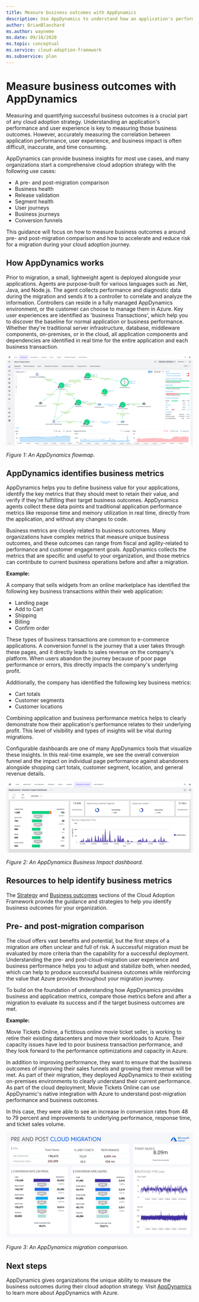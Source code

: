 ```yaml
---
title: Measure business outcomes with AppDynamics
description: Use AppDynamics to understand how an application's performance and user experience impact business outcomes.
author: BrianBlanchard
ms.author: wayneme
ms.date: 09/18/2020
ms.topic: conceptual
ms.service: cloud-adoption-framework
ms.subservice: plan
---
```


# Measure business outcomes with AppDynamics

Measuring and quantifying successful business outcomes is a crucial part of any cloud adoption strategy. Understanding an application's performance and user experience is key to measuring those business outcomes. However, accurately measuring the correlation between application performance, user experience, and business impact is often difficult, inaccurate, and time consuming.

AppDynamics can provide business insights for most use cases, and many organizations start a comprehensive cloud adoption strategy with the following use cases:

- A pre- and post-migration comparison
- Business health
- Release validation
- Segment health
- User journeys
- Business journeys
- Conversion funnels

This guidance will focus on how to measure business outcomes a around pre- and post-migration comparison and how to accelerate and reduce risk for a migration during your cloud adoption journey.

## How AppDynamics works

Prior to migration, a small, lightweight agent is deployed alongside your applications. Agents are purpose-built for various languages such as .Net, Java, and Node.js. The agent collects performance and diagnostic data during the migration and sends it to a controller to correlate and analyze the information. Controllers can reside in a fully managed AppDynamics environment, or the customer can choose to manage them in Azure. Key user experiences are identified as 'business Transactions', which help you to discover the baseline for normal application or business performance. Whether they're traditional server infrastructure, database, middleware components, on-premises, or in the cloud, all application components and dependencies are identified in real time for the entire application and each business transaction.

![An AppDynamics flowmap](./media/appdynamics_flowmap.jpg)

_Figure 1: An AppDynamics flowmap._

## AppDynamics identifies business metrics

AppDynamics helps you to define business value for your applications, identify the key metrics that they should meet to retain their value, and verify if they're fulfilling their target business outcomes. AppDynamics agents collect these data points and traditional application performance metrics like response time and memory utilization in real time, directly from the application, and without any changes to code.  

Business metrics are closely related to business outcomes. Many organizations have complex metrics that measure unique business outcomes, and these outcomes can range from fiscal and agility-related to performance and customer engagement goals. AppDynamics collects the metrics that are specific and useful to your organization, and those metrics can contribute to current business operations before and after a migration.

**Example:**

A company that sells widgets from an online marketplace has identified the following key business transactions within their web application:

- Landing page
- Add to Cart
- Shipping
- Billing
- Confirm order

These types of business transactions are common to e-commerce applications. A conversion funnel is the journey that a user takes through these pages, and it directly leads to sales revenue on the company's platform. When users abandon the journey because of poor page performance or errors, this directly impacts the company's underlying profit.

Additionally, the company has identified the following key business metrics:

- Cart totals
- Customer segments
- Customer locations

Combining application and business performance metrics helps to clearly demonstrate how their application's performance relates to their underlying profit. This level of visibility and types of insights will be vital during migrations.  

Configurable dashboards are one of many AppDynamics tools that visualize these insights. In this real-time example, we see the overall conversion funnel and the impact on individual page performance against abandoners alongside shopping cart totals, customer segment, location, and general revenue details.

![An AppDynamics Business Impact dashboard](./media/appdynamics_businessimpact_dashboard.jpg)

_Figure 2: An AppDynamics Business Impact dashboard._

## Resources to help identify business metrics

The [Strategy](../../strategy/index.md) and [Business outcomes](../../business-outcomes/index.md) sections of the Cloud Adoption Framework provide the guidance and strategies to help you identify business outcomes for your organization.

## Pre- and post-migration comparison

The cloud offers vast benefits and potential, but the first steps of a migration are often unclear and full of risk. A successful migration must be evaluated by more criteria than the capability for a successful deployment. Understanding the pre- and post-cloud-migration user experience and business performance helps you to adjust and stabilize both, when needed, which can help to produce successful business outcomes while reinforcing the value that Azure provides throughout your migration journey.

To build on the foundation of understanding how AppDynamics provides business and application metrics, compare those metrics before and after a migration to evaluate its success and if the target business outcomes are met.

**Example:**

Movie Tickets Online, a fictitious online movie ticket seller, is working to retire their existing datacenters and move their workloads to Azure. Their capacity issues have led to poor business transaction performance, and they look forward to the performance optimizations and capacity in Azure.

In addition to improving performance, they want to ensure that the business outcomes of improving their sales funnels and growing their revenue will be met. As part of their migration, they deployed AppDynamics to their existing on-premises environments to clearly understand their current performance. As part of the cloud deployment, Movie Tickets Online can use AppDynamic's native integration with Azure to understand post-migration performance and business outcomes.

In this case, they were able to see an increase in conversion rates from 48 to 79 percent and improvements to underlying performance, response time, and ticket sales volume.  

![An AppDynamics migration comparison](./media/appdynamics_migration_comparison.jpg)

_Figure 3: An AppDynamics migration comparison._

## Next steps

AppDynamics gives organizations the unique ability to measure the business outcomes during their cloud adoption strategy. Visit [AppDynamics](https://www.appdynamics.com/solutions/cloud/cloud-monitoring/microsoft-azure) to learn more about AppDynamics with Azure.